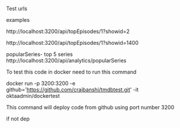 Test urls

examples 

http://localhost:3200/api/topEpisodes/1?showid=2


http://localhost:3200/api/topEpisodes/1?showid=1400

popularSeries- top 5 series
http://localhost:3200/api/analytics/popularSeries


To test this code in docker need to run this command

docker run -p 3200:3200 -e github='https://github.com/crajbanshi/tmdbtest.git' -it  oktaadmin/dockertest  

This command will deploy code from github using port number 3200

if not dep

